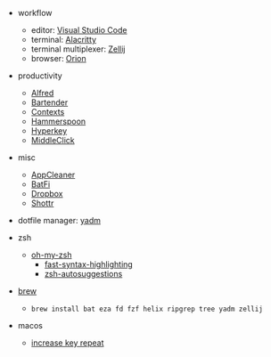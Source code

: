 - workflow
  - editor: [Visual Studio Code](https://code.visualstudio.com/)
  - terminal: [Alacritty](https://github.com/alacritty/alacritty)
  - terminal multiplexer: [Zellij](https://zellij.dev/)
  - browser: [Orion](https://kagi.com/orion/)

- productivity
  - [Alfred](https://www.alfredapp.com/)
  - [Bartender](https://www.macbartender.com/Bartender5/)
  - [Contexts](https://contexts.co/)
  - [Hammerspoon](https://www.hammerspoon.org/)
  - [Hyperkey](https://hyperkey.app/)
  - [MiddleClick](https://github.com/artginzburg/MiddleClick-Sonoma)

- misc
  - [AppCleaner](https://freemacsoft.net/appcleaner/)
  - [BatFi](https://app.gumroad.com/d/2fa184d3e33101e9b092db49751f4d9f)
  - [Dropbox](https://www.dropbox.com/downloading?os=mac)
  - [Shottr](https://shottr.cc/)

- dotfile manager: [yadm](https://yadm.io/docs/getting_started)

- zsh
  - [oh-my-zsh](https://ohmyz.sh/#install)
    - [fast-syntax-highlighting](https://github.com/zdharma-continuum/fast-syntax-highlighting#oh-my-zsh)
    - [zsh-autosuggestions](https://github.com/zsh-users/zsh-autosuggestions/blob/master/INSTALL.md#oh-my-zsh)

- [brew](https://brew.sh/)
  - `brew install bat eza fd fzf helix ripgrep tree yadm zellij`

- macos
  - [increase key repeat](https://gist.github.com/hofmannsven/ff21749b0e6afc50da458bebbd9989c5)
